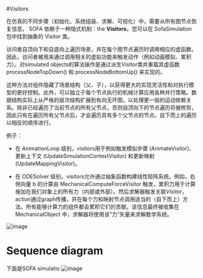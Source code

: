 #Visitors

在仿真的不同步骤（初始化、系统组装、求解、可视化）中，需要从所有图节点恢复信息。 SOFA 依赖于一种隐式机制：the **Visitors**。您可以在 SofaSimulation 包中找到抽象的 Visitor 类。

访问者自顶向下和自底向上遍历场景，并在每个图节点遍历时调用相应的虚函数。因此，访问者被用来通过调用相关的虚拟功能来触发动作（例如动画模拟、累积力）。对simulated objects的算法操作是通过派生Visitor类并重载其虚函数 processNodeTopDown() 和 processNodeBottomUp() 来实现的。

这种方法对组件隐藏了场景结构（父、子），以获得更大的实现灵活性和对执行模型的更好控制。此外，可以独立于每个节点执行的机械计算应用各种并行策略。数据结构实际上从严格的层次结构扩展到有向无环图，以处理更一般的运动依赖关系。除非已经遍历了当前节点的所有父节点，否则自顶向下的节点遍历将被修剪，因此只有在遍历所有父节点后，才会遍历具有多个父节点的节点。自下而上的遍历以相反的顺序进行。

例子：

 - 在 AnimationLoop 级别，visitors用于例如触发模拟步骤 (AnimateVisitor)、更新上下文 (UpdateSimulationContextVisitor) 和更新映射 (UpdateMappingVisitor)。

 - 在 ODESolver 级别，visitors允许通过抽象函数构建线性矩阵系统。例如，右侧向量 b 的计算由 MechanicalComputeForceVisitor 触发，累积力用于计算施加在我们对象上的所有力（内部或外部）。然后求解器触发关联*Visitor*，action通过graph传播，并在每个力和映射节点调用适当的（自下而上）方法。所有能够计算力的组件都会累积它们的贡献。该信息最终被收集在 MechanicalObject 中，求解器将使用该“力”矢量来求解数学系统。

![image](./images/Images-tuto.0010.jpg)

# Sequence diagram
下面是SOFA simulatio
![image](./diagram-sequence-detailed.png)
